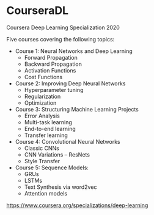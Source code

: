 # CourseraDL
Coursera Deep Learning Specialization 2020

Five courses covering the following topics:

- Course 1: Neural Networks and Deep Learning
  - Forward Propagation
  - Backward Propagation
  - Activation Functions
  - Cost Functions
- Course 2: Improving Deep Neural Networks
  - Hyperparameter tuning
  - Regularization
  - Optimization
- Course 3: Structuring Machine Learning Projects
  - Error Analysis
  - Multi-task learning
  - End-to-end learning
  - Transfer learning
- Course 4: Convolutional Neural Networks
  - Classic CNNs
  - CNN Variations – ResNets
  - Style Transfer
- Course 5: Sequence Models:
  - GRUs
  - LSTMs
  - Text Synthesis via word2vec
  - Attention models
  

https://www.coursera.org/specializations/deep-learning

